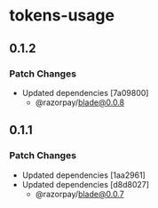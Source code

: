# tokens-usage

## 0.1.2

### Patch Changes

- Updated dependencies [7a09800]
  - @razorpay/blade@0.0.8

## 0.1.1

### Patch Changes

- Updated dependencies [1aa2961]
- Updated dependencies [d8d8027]
  - @razorpay/blade@0.0.7
